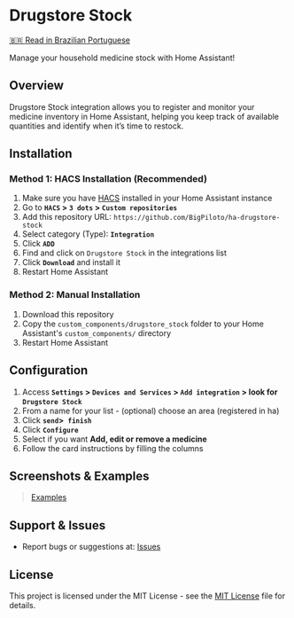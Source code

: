 # Drugstore Stock

[🇧🇷 Read in Brazilian Portuguese](README.pt-br.md)

Manage your household medicine stock with Home Assistant!

## Overview

Drugstore Stock integration allows you to register and monitor your medicine inventory in Home Assistant, helping you keep track of available quantities and identify when it’s time to restock.

## Installation

### Method 1: HACS Installation (Recommended)

1. Make sure you have [HACS](https://hacs.xyz/) installed in your Home Assistant instance
2. Go to **`HACS` > `3 dots` > `Custom repositories`**
3. Add this repository URL: `https://github.com/BigPiloto/ha-drugstore-stock`
3. Select category (Type): **`Integration`**
4. Click **`ADD`**
5. Find and click on `Drugstore Stock` in the integrations list
6. Click **`Download`** and install it
7. Restart Home Assistant

### Method 2: Manual Installation

1. Download this repository
2. Copy the `custom_components/drugstore_stock` folder to your Home Assistant's `custom_components/` directory
3. Restart Home Assistant

## Configuration

1. Access **`Settings` > `Devices and Services` > `Add integration` > look for `Drugstore Stock`**
2. From a name for your list - (optional) choose an area (registered in ha)
3. Click **`send`>` finish`**
4. Click **`Configure`**
5. Select if you want **Add, edit or remove a medicine**
6. Follow the card instructions by filling the columns

## Screenshots & Examples

> [Examples](documentation/examples.md)

## Support & Issues

- Report bugs or suggestions at: [Issues](https://github.com/BigPiloto/ha-drugstore-stock/issues)

## License

This project is licensed under the MIT License - see the [MIT License](LICENSE) file for details.

